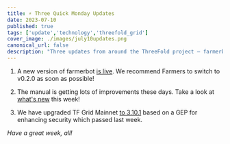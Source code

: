 ```yaml
---
title: ⚡ Three Quick Monday Updates
date: 2023-07-10
published: true
tags: ['update','technology','threefold_grid']
cover_image: ./images/july10updates.png
canonical_url: false
description: "Three updates from around the ThreeFold project – farmerbot, the manual, and a mainnet upgrade."
---
```


1. A new version of farmerbot [is live](https://forum.threefold.io/t/new-release-farmerbot/4014). We recommend Farmers to switch to v0.2.0 as soon as possible!

2. The manual is getting lots of improvements these days. Take a look at [what's new](https://forum.threefold.io/t/weekly-manual-update-news/4015) this week!

3. We have upgraded TF Grid Mainnet [to 3.10.1](https://forum.threefold.io/t/tf-grid-mainnet-release-3-10-1/4016) based on a GEP for enhancing security which passed last week.

*Have a great week, all!*